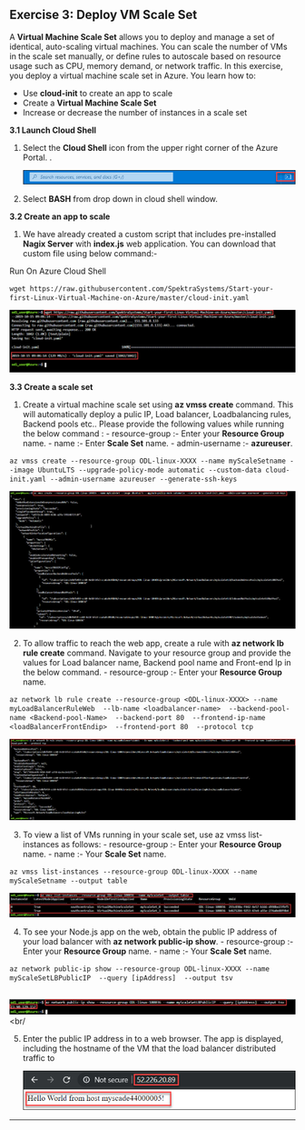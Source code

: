 Exercise 3: Deploy VM Scale Set
-------------------------------

A **Virtual Machine Scale Set** allows you to deploy and manage a set of identical, auto-scaling virtual machines. You can scale the number of VMs in the scale set manually, or define rules to autoscale based on resource usage such as CPU, memory demand, or network traffic. In this exercise, you deploy a virtual machine scale set in Azure. You learn how to:<br/>

- Use **cloud-init** to create an app to scale<br/>
- Create a **Virtual Machine Scale Set**<br/>
- Increase or decrease the number of instances in a scale set<br/>

**3.1 Launch Cloud Shell**

1. Select the **Cloud Shell** icon from the upper right corner of the Azure Portal. .<br/>

   <img src="images/azureclisign.png"/><br/>

2. Select **BASH** from drop down in cloud shell window.<br/>


**3.2 Create an app to scale** <br/>

1. We have already created a custom script that includes pre-installed **Nagix Server** with **index.js** web application. You              can download that custom file using below command:-

Run On Azure Cloud Shell<br/>
```
wget https://raw.githubusercontent.com/SpektraSystems/Start-your-first-Linux-Virtual-Machine-on-Azure/master/cloud-init.yaml
```

<img src="images/wgetp.png "/><br/>


**3.3 Create a scale set** <br/>

1.  Create a virtual machine scale set using **az vmss create** command. This will automatically deploy a pulic IP, Load                    balancer, Loadbalancing rules, Backend pools etc.. 
           Please provide the following values while running the below command :
             - resource-group :- Enter your **Resource Group** name.
             - name :- Enter **Scale Set** name.
             - admin-username :- **azureuser**.

```
az vmss create --resource-group ODL-linux-XXXX --name myScaleSetname --image UbuntuLTS --upgrade-policy-mode automatic --custom-data cloud-init.yaml --admin-username azureuser --generate-ssh-keys
```

   <img src="images/vmss.png "/><br/>   

  
 2.  To allow traffic to reach the web app, create a rule with **az network lb rule create** command. Navigate to your resource              group and provide the values for Load balancer name, Backend pool name and Front-end Ip in the below command. 
          - resource-group :- Enter your **Resource Group** name.
     
 ```
az network lb rule create --resource-group <ODL-linux-XXXX> --name myLoadBalancerRuleWeb  --lb-name <loadbalancer-name>  --backend-pool-name <Backend-pool-Name>  --backend-port 80  --frontend-ip-name <loadBalancerFrontEndip>  --frontend-port 80  --protocol tcp
  ```
  
  <img src="images/loadbalncer.png "/><br/>
   
  
3. To view a list of VMs running in your scale set, use az vmss list-instances as follows:
            - resource-group :- Enter your **Resource Group** name.
            - name :- Your **Scale Set** name.
  ```
az vmss list-instances --resource-group ODL-linux-XXXX --name myScaleSetname --output table 
  ```
  
   <img src="images/instance.png"/><br/>
   
   
4. To see your Node.js app on the web, obtain the public IP address of your load balancer with **az network public-ip show**.
          - resource-group :- Enter your **Resource Group** name.
           - name :- Your **Scale Set** name.
  ```
  az network public-ip show --resource-group ODL-linux-XXXX --name myScaleSetLBPublicIP  --query [ipAddress]  --output tsv
    
  ``` 
   
   <img src="images/publicipdisplay.png"/><br/
   
   
5. Enter the public IP address in to a web browser. The app is displayed, including the hostname of the VM that the load balancer          distributed traffic to <br/>
  
     <img src="images/output.png"/><br/>
     
     
--------------------------------------------------------------------
